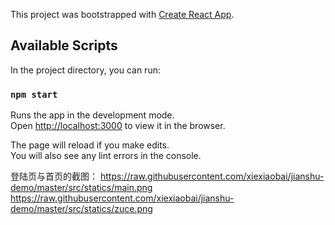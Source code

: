 This project was bootstrapped with [Create React App](https://github.com/facebook/create-react-app).

## Available Scripts

In the project directory, you can run:

### `npm start`

Runs the app in the development mode.<br>
Open [http://localhost:3000](http://localhost:3000) to view it in the browser.

The page will reload if you make edits.<br>
You will also see any lint errors in the console.

登陆页与首页的截图：
https://raw.githubusercontent.com/xiexiaobai/jianshu-demo/master/src/statics/main.png
https://raw.githubusercontent.com/xiexiaobai/jianshu-demo/master/src/statics/zuce.png
